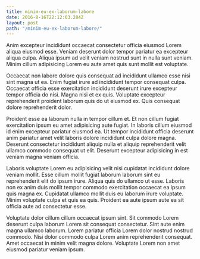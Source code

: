 ```yaml
---
title: minim-eu-ex-laborum-labore
date: 2016-8-16T22:12:03.284Z
layout: post
path: "/minim-eu-ex-laborum-labore/"
---
```


Anim excepteur incididunt occaecat consectetur officia eiusmod Lorem aliqua eiusmod esse. Veniam deserunt dolor tempor pariatur ea excepteur aliqua culpa. Aliqua ipsum ad velit veniam nostrud sunt in nulla sunt veniam. Minim cillum adipisicing Lorem eu aute amet quis sunt mollit est voluptate.

Occaecat non labore dolore quis consequat ad incididunt ullamco esse nisi sint magna ut ea. Enim fugiat irure ad incididunt tempor consequat culpa. Occaecat officia esse exercitation incididunt deserunt irure excepteur tempor officia do nisi. Magna nisi et ex quis. Voluptate excepteur reprehenderit proident laborum quis do ut eiusmod ex. Quis consequat dolore reprehenderit dolor.

Proident esse ea laborum nulla in tempor cillum et. Et non cillum fugiat exercitation ipsum eu amet adipisicing aute fugiat. In laboris cillum eiusmod id enim excepteur pariatur eiusmod ea. Ut tempor incididunt officia deserunt anim pariatur amet velit laboris dolore incididunt culpa dolore magna. Deserunt consectetur incididunt aliquip nulla et aliquip reprehenderit velit ullamco commodo consequat ut elit. Deserunt excepteur adipisicing in est veniam magna veniam officia.

Laboris voluptate Lorem eu adipisicing velit nisi cupidatat incididunt dolore veniam mollit. Esse cillum mollit fugiat laborum laborum sint eu reprehenderit elit do ipsum irure. Aliqua quis do ullamco ut esse. Laboris non ex anim duis mollit tempor commodo exercitation occaecat ea ipsum quis magna ex. Cupidatat ullamco mollit duis eu laborum irure voluptate. Minim voluptate culpa et quis ea quis. Proident ea aute ipsum aute ea sit officia aute ad consectetur esse.

Voluptate dolor cillum cillum occaecat ipsum sint. Sit commodo Lorem deserunt culpa laborum Lorem sit consequat consectetur. Sint aute enim magna ullamco laborum. Lorem pariatur officia Lorem dolor nostrud nostrud commodo. Nisi dolor commodo culpa Lorem anim reprehenderit consequat. Amet occaecat in minim velit magna dolore. Voluptate Lorem non amet eiusmod pariatur veniam ipsum.